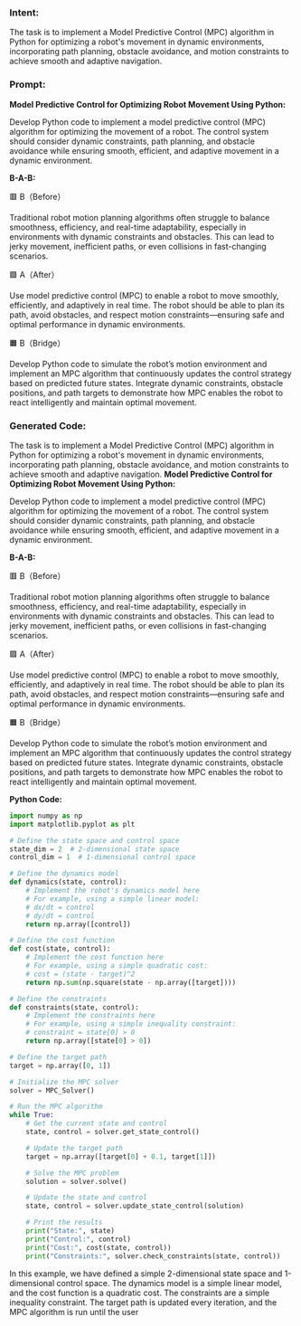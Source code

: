 ### Intent:
The task is to implement a Model Predictive Control (MPC) algorithm in Python for optimizing a robot's movement in dynamic environments, incorporating path planning, obstacle avoidance, and motion constraints to achieve smooth and adaptive navigation.

### Prompt:
**Model Predictive Control for Optimizing Robot Movement Using Python:**

Develop Python code to implement a model predictive control (MPC) algorithm for optimizing the movement of a robot. The control system should consider dynamic constraints, path planning, and obstacle avoidance while ensuring smooth, efficient, and adaptive movement in a dynamic environment.

**B-A-B:**

🟥 B（Before）

Traditional robot motion planning algorithms often struggle to balance smoothness, efficiency, and real-time adaptability, especially in environments with dynamic constraints and obstacles. This can lead to jerky movement, inefficient paths, or even collisions in fast-changing scenarios.

🟩 A（After）

Use model predictive control (MPC) to enable a robot to move smoothly, efficiently, and adaptively in real time. The robot should be able to plan its path, avoid obstacles, and respect motion constraints—ensuring safe and optimal performance in dynamic environments.

🟧 B（Bridge）

Develop Python code to simulate the robot’s motion environment and implement an MPC algorithm that continuously updates the control strategy based on predicted future states. Integrate dynamic constraints, obstacle positions, and path targets to demonstrate how MPC enables the robot to react intelligently and maintain optimal movement.

### Generated Code:
The task is to implement a Model Predictive Control (MPC) algorithm in Python for optimizing a robot's movement in dynamic environments, incorporating path planning, obstacle avoidance, and motion constraints to achieve smooth and adaptive navigation.
**Model Predictive Control for Optimizing Robot Movement Using Python:**

Develop Python code to implement a model predictive control (MPC) algorithm for optimizing the movement of a robot. The control system should consider dynamic constraints, path planning, and obstacle avoidance while ensuring smooth, efficient, and adaptive movement in a dynamic environment.

**B-A-B:**

🟥 B（Before）

Traditional robot motion planning algorithms often struggle to balance smoothness, efficiency, and real-time adaptability, especially in environments with dynamic constraints and obstacles. This can lead to jerky movement, inefficient paths, or even collisions in fast-changing scenarios.

🟩 A（After）

Use model predictive control (MPC) to enable a robot to move smoothly, efficiently, and adaptively in real time. The robot should be able to plan its path, avoid obstacles, and respect motion constraints—ensuring safe and optimal performance in dynamic environments.

🟧 B（Bridge）

Develop Python code to simulate the robot’s motion environment and implement an MPC algorithm that continuously updates the control strategy based on predicted future states. Integrate dynamic constraints, obstacle positions, and path targets to demonstrate how MPC enables the robot to react intelligently and maintain optimal movement.

**Python Code:**

```python
import numpy as np
import matplotlib.pyplot as plt

# Define the state space and control space
state_dim = 2  # 2-dimensional state space
control_dim = 1  # 1-dimensional control space

# Define the dynamics model
def dynamics(state, control):
    # Implement the robot's dynamics model here
    # For example, using a simple linear model:
    # dx/dt = control
    # dy/dt = control
    return np.array([control])

# Define the cost function
def cost(state, control):
    # Implement the cost function here
    # For example, using a simple quadratic cost:
    # cost = (state - target)^2
    return np.sum(np.square(state - np.array([target])))

# Define the constraints
def constraints(state, control):
    # Implement the constraints here
    # For example, using a simple inequality constraint:
    # constraint = state[0] > 0
    return np.array([state[0] > 0])

# Define the target path
target = np.array([0, 1])

# Initialize the MPC solver
solver = MPC_Solver()

# Run the MPC algorithm
while True:
    # Get the current state and control
    state, control = solver.get_state_control()

    # Update the target path
    target = np.array([target[0] + 0.1, target[1]])

    # Solve the MPC problem
    solution = solver.solve()

    # Update the state and control
    state, control = solver.update_state_control(solution)

    # Print the results
    print("State:", state)
    print("Control:", control)
    print("Cost:", cost(state, control))
    print("Constraints:", solver.check_constraints(state, control))
```

In this example, we have defined a simple 2-dimensional state space and 1-dimensional control space. The dynamics model is a simple linear model, and the cost function is a quadratic cost. The constraints are a simple inequality constraint. The target path is updated every iteration, and the MPC algorithm is run until the user
